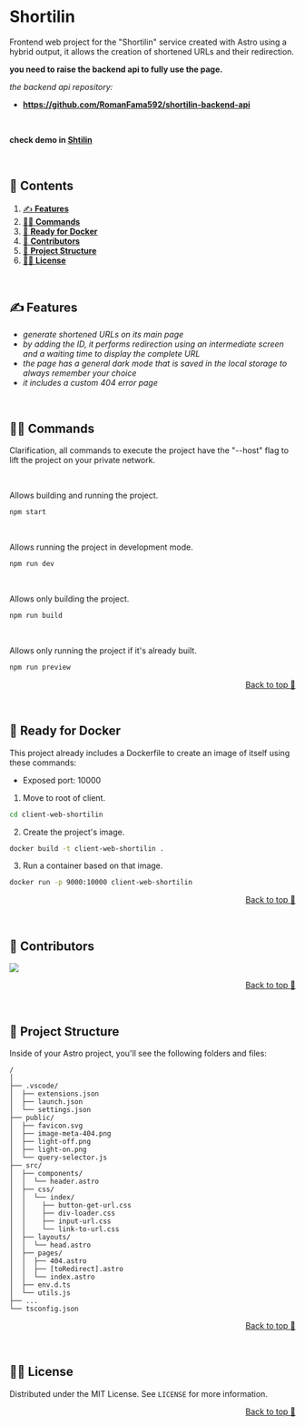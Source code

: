 # Shortilin

Frontend web project for the "Shortilin" service created with Astro using a hybrid output, it allows the creation of shortened URLs and their redirection.

__you need to raise the backend api to fully use the page.__

_the backend api repository:_
- **https://github.com/RomanFama592/shortilin-backend-api**

<br>

**check demo in <a href="https://shtilin.vercel.app/">Shtilin</a>**

<br>

## 📑 Contents

1. [✍ **Features**](#-features)
1. [👩‍💻 **Commands**](#-commands)
2. [🐳 **Ready for Docker**](#-ready-for-docker)
3. [👋 **Contributors**](#-contributors)
3. [🚀 **Project Structure**](#-project-structure)
4. [👨‍⚖️ **License**](#-license)


<br>

## ✍ Features

- _generate shortened URLs on its main page_
- _by adding the ID, it performs redirection using an intermediate screen and a waiting time to display the complete URL_
- _the page has a general dark mode that is saved in the local storage to always remember your choice_
- _it includes a custom 404 error page_

<br>

## 👩‍💻 Commands

Clarification, all commands to execute the project have the "--host" flag to lift the project on your private network.

<br>

Allows building and running the project.
```sh
npm start
```

<br>

Allows running the project in development mode.
```sh
npm run dev
```

<br>

Allows only building the project.
```sh
npm run build
```

<br>

Allows only running the project if it's already built.
```sh
npm run preview
```

<p align="right"><a href="#top">Back to top 🔼</a></p>
<br>

## 🐳 Ready for Docker

This project already includes a Dockerfile to create an image of itself using these commands:

- Exposed port: 10000

1. Move to root of client.

```sh
cd client-web-shortilin
```

2. Create the project's image.

```sh
docker build -t client-web-shortilin .
```

3. Run a container based on that image.

```sh
docker run -p 9000:10000 client-web-shortilin
```

<p align="right"><a href="#top">Back to top 🔼</a></p>
<br>

## 👋 Contributors

<a href="https://github.com/RomanFama592/shortilin-client-web/graphs/contributors">
  <img src="https://contrib.rocks/image?repo=RomanFama592/shortilin-client-web&columns=6" />
</a>

<p align="right"><a href="#top">Back to top 🔼</a></p>
<br>

## 🚀 Project Structure

Inside of your Astro project, you'll see the following folders and files:

```
/
│
├── .vscode/
│  ├── extensions.json
│  ├── launch.json
│  └── settings.json
├── public/
│  ├── favicon.svg
│  ├── image-meta-404.png
│  ├── light-off.png
│  ├── light-on.png
│  └── query-selector.js
├── src/
│  ├── components/
│  │  └── header.astro
│  ├── css/
│  │  └── index/
│  │    ├── button-get-url.css
│  │    ├── div-loader.css
│  │    ├── input-url.css
│  │    └── link-to-url.css
│  ├── layouts/
│  │  └── head.astro
│  ├── pages/
│  │  ├── 404.astro
│  │  ├── [toRedirect].astro
│  │  └── index.astro
│  ├── env.d.ts
│  └── utils.js
├── ...
└── tsconfig.json
```

<p align="right"><a href="#top">Back to top 🔼</a></p>
<br>

## 👨‍⚖️ License

Distributed under the MIT License. See `LICENSE` for more information.

<p align="right"><a href="#top">Back to top 🔼</a></p>